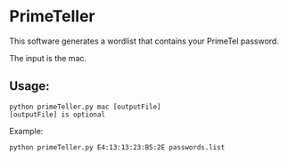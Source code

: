 PrimeTeller
===========

This software generates a wordlist that contains your PrimeTel password.

The input is the mac.

Usage:
------

    python primeTeller.py mac [outputFile]
    [outputFile] is optional
    
Example:
    
    python primeTeller.py E4:13:13:23:B5:2E passwords.list
    
